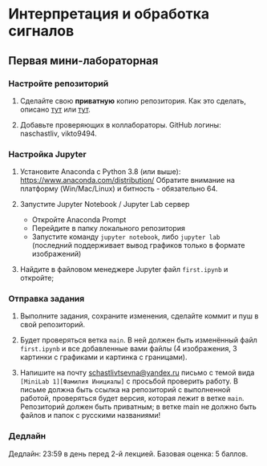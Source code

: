 # Интерпретация и обработка сигналов #

## Первая мини-лабораторная ##

### Настройте репозиторий ###

1. Сделайте свою **приватную** копию репозитория. Как это сделать, описано [тут](https://gist.github.com/0xjac/85097472043b697ab57ba1b1c7530274) или [тут](https://stackoverflow.com/questions/10065526/github-how-to-make-a-fork-of-public-repository-private).

2. Добавьте проверяющих в коллабораторы. GitHub логины: naschastliv, vikto9494.


### Настройка Jupyter ###

1. Установите Anaconda с Python 3.8 (или выше): https://www.anaconda.com/distribution/
Обратите внимание на платформу (Win/Mac/Linux) и битность - обязательно 64.

2. Запустите Jupyter Notebook / Jupyter Lab сервер
	* Откройте Anaconda Prompt
	* Перейдите в папку локального репозитория
	* Запустите команду `jupyter notebook`, либо `jupyter lab` (последний поддерживает вывод графиков только в формате изображений)

3. Найдите в файловом менеджере Jupyter файл `first.ipynb` и откройте;

### Отправка задания ###

1. Выполните задания, сохраните изменения, сделайте коммит и пуш в свой репозиторий.

2. Будет проверяться ветка `main`. В ней должен быть изменённый файл `first.ipynb` и все добавленные вами файлы (4 изображения, 3 картинки с графиками и картинка с границами).

3. Напишите на почту schastlivtsevna@yandex.ru письмо с темой вида `[MiniLab 1][Фамилия Инициалы]` с просьбой проверить работу. В письме должна быть ссылка на репозиторий с выполненной работой, проверяться будет версия, которая лежит в ветке `main`. Репозиторий должен быть приватным; в ветке main не должно быть файлов и папок с русскими названиями!

### Дедлайн ###

Дедлайн: 23:59 в день перед 2-й лекцией.
Базовая оценка: 5 баллов.